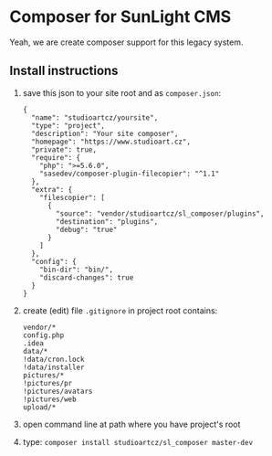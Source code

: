 # Composer for SunLight CMS

Yeah, we are create composer support for this legacy system.

## Install instructions

1. save this json to your site root and as `composer.json`:

    ```
    {
      "name": "studioartcz/yoursite",
      "type": "project",
      "description": "Your site composer",
      "homepage": "https://www.studioart.cz",
      "private": true,
      "require": {
        "php": ">=5.6.0",
        "sasedev/composer-plugin-filecopier": "^1.1"
      },
      "extra": {
        "filescopier": [
          {
            "source": "vendor/studioartcz/sl_composer/plugins",
            "destination": "plugins",
            "debug": "true"
          }
        ]
      },
      "config": {
        "bin-dir": "bin/",
        "discard-changes": true
      }
    }
    
    ```


2. create (edit) file `.gitignore` in project root contains:

    
    ```
    vendor/*
    config.php
    .idea
    data/*
    !data/cron.lock
    !data/installer
    pictures/*
    !pictures/pr
    !pictures/avatars
    !pictures/web
    upload/*
    ```


3. open command line at path where you have project's root
4. type: `composer install studioartcz/sl_composer master-dev`